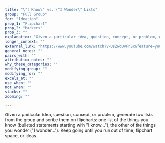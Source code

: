 ```yaml
---
title: "\"I Know\" vs. \"I Wonder\" Lists"
group: "Full Group"
for: "Ideation"
prop_1: "Flipchart"
prop_2: "Markers"
prop_3: ""
explanation: "Given a particular idea, question, concept, or problem, generate two lists from the group and scribe them on flipcharts: one list of the things you know (bulleted statements starting with \"I know...\"), the other of the things you wonder (\"I wonder...\"). Keep going until you run out of time, flipchart space, or ideas."
longer_context: ""
external_link: "https://www.youtube.com/watch?v=UsZwdUvFnSc&feature=youtu.be&t=34m13s"
general_notes: ""
pairs_with: ""
attribution_notes: ""
why_these_categories: ""
modifying_group: ""
modifying_for: ""
excels_at: ""
use_when: ""
not_when: ""
stacks: ""
zooming: ""

---
```


Given a particular idea, question, concept, or problem, generate two lists from the group and scribe them on flipcharts: one list of the things you know (bulleted statements starting with "I know..."), the other of the things you wonder ("I wonder..."). Keep going until you run out of time, flipchart space, or ideas.
